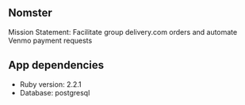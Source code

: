 ## Nomster

Mission Statement: Facilitate group delivery.com orders and automate Venmo payment requests

## App dependencies

* Ruby version: 2.2.1
* Database: postgresql
